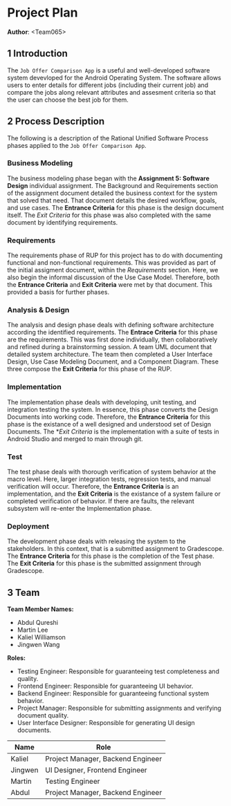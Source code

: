 # Project Plan

**Author**: \<Team065\>

## 1 Introduction

The `Job Offer Comparison App` is a useful and well-developed software system devevloped for the Android Operating System. The software allows users to enter details for different jobs (including their current job) and compare the jobs along relevant attributes and assesment criteria so that the user can choose the best job for them.

## 2 Process Description

The following is a description of the Rational Unified Software Process phases applied to the `Job Offer Comparison App`.

### Business Modeling
The business modeling phase began with the **Assignment 5: Software Design** individual assignment. The Background and Requirements section of the assignment document detailed the business context for the system that solved that need. That document details the desired workflow, goals, and use cases. The **Entrance Criteria** for this phase is the design document itself. The *Exit Criteria* for this phase was also completed with the same document by identifying requirements.

### Requirements
The requirements phase of RUP for this project has to do with documenting functional and non-functional requirements. This was provided as part of the initial assigment document, within the _Requirements_ section. Here, we also begin the informal discussion of the Use Case Model. Therefore, both the **Entrance Criteria** and **Exit Criteria** were met by that document. This provided a basis for further phases.

### Analysis & Design
The analysis and design phase deals with defining software architecture according the identified requirements. The **Entrace Criteria** for this phase are the requirements. This was first done individually, then collaboratively and refined during a brainstorming session. A team UML document that detailed system architecture. The team then completed a User Interface Design, Use Case Modeling Document, and a Component Diagram. These three compose the **Exit Criteria** for this phase of the RUP.

### Implementation
The implementation phase deals with developing, unit testing, and integration testing the system. In essence, this phase converts the Design Documents into working code. Therefore, the **Entrance Criteria** for this phase is the existance of a well designed and understood set of Design Documents. The **Exit Criteria* is the implementation with a suite of tests in Android Studio and merged to main through git.

### Test
The test phase deals with thorough verification of system behavior at the macro level. Here, larger integration tests, regression tests, and manual verification will occur. Therefore, the **Entrance Criteria** is an implementation, and the **Exit Criteria** is the existance of a system failure or completed verification of behavior. If there are faults, the relevant subsystem will re-enter the Implementation phase.

### Deployment
The development phase deals with releasing the system to the stakeholders. In this context, that is a submitted assignment to Gradescope. The **Entrance Criteria** for this phase is the completion of the Test phase. The **Exit Criteria** for this phase is the submitted assignment through Gradescope.

## 3 Team

**Team Member Names:**
* Abdul Qureshi
* Martin Lee
* Kaliel Williamson
* Jingwen Wang

**Roles:**
* Testing Engineer: Responsible for guaranteeing test completeness and quality.
* Frontend Engineer: Responsible for guaranteeing UI behavior.
* Backend Engineer: Responsible for guaranteeing functional system behavior.
* Project Manager: Responsible for submitting assignments and verifying document quality.
* User Interface Designer: Responsible for generating UI design documents.

| Name    | Role                              |
|---------|-----------------------------------|
| Kaliel  | Project Manager, Backend Engineer |
| Jingwen | UI Designer, Frontend Engineer    |
| Martin  | Testing Engineer                  |
| Abdul   | Project Manager, Backend Engineer |

